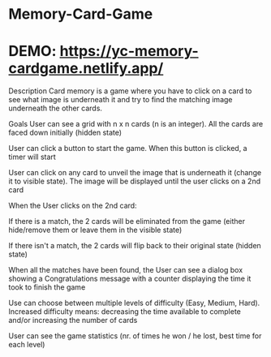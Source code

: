 # Memory-Card-Game

# DEMO: https://yc-memory-cardgame.netlify.app/


Description
Card memory is a game where you have to click on a card to see what image is underneath it and try to find the matching image underneath the other cards.

Goals
User can see a grid with n x n cards (n is an integer). All the cards are faced down initially (hidden state)

User can click a button to start the game. When this button is clicked, a timer will start

User can click on any card to unveil the image that is underneath it (change it to visible state). The image will be displayed until the user clicks on a 2nd card

When the User clicks on the 2nd card:

If there is a match, the 2 cards will be eliminated from the game (either hide/remove them or leave them in the visible state)

If there isn't a match, the 2 cards will flip back to their original state (hidden state)

When all the matches have been found, the User can see a dialog box showing a Congratulations message with a counter displaying the time it took to finish the game

Use can choose between multiple levels of difficulty (Easy, Medium, Hard). Increased difficulty means: decreasing the time available to complete and/or increasing the number of cards

User can see the game statistics (nr. of times he won / he lost, best time for each level)
